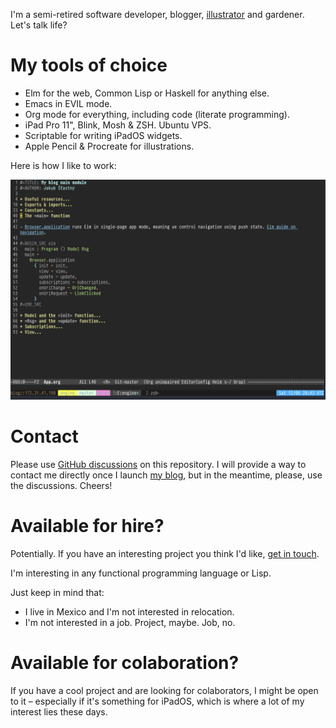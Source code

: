 <!--
  Unlike in other repos, README in Org mode format is not supported here.
-->

I'm a semi-retired software developer, blogger, [illustrator](https://www.instagram.com/jakub.stastny.pt) and gardener. Let's talk life?

# My tools of choice

- Elm for the web, Common Lisp or Haskell for anything else.
- Emacs in EVIL mode.
- Org mode for everything, including code (literate programming).
- iPad Pro 11", Blink, Mosh & ZSH. Ubuntu VPS.
- Scriptable for writing iPadOS widgets.
- Apple Pencil & Procreate for illustrations.

Here is how I like to work:

![](how-i-work.png)

# Contact

Please use [GitHub discussions](https://github.com/jakub-stastny/jakub-stastny/discussions) on this repository. I will provide a way to contact me directly once I launch [my blog](https://github.com/jakub-stastny/blog), but in the meantime, please, use the discussions. Cheers!

# Available for hire?

Potentially. If you have an interesting project you think I'd like, [get in touch](https://github.com/jakub-stastny/jakub-stastny/discussions).

<!--drop me a line: link my form submit-->

I'm interesting in any functional programming language or Lisp.

Just keep in mind that:

- I live in Mexico and I'm not interested in relocation.
- I'm not interested in a job. Project, maybe. Job, no.

# Available for colaboration?

If you have a cool project and are looking for colaborators, I might be open to it – especially if it's something for iPadOS, which is where a lot of my interest lies these days.
